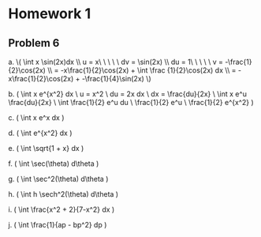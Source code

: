 # Homework 1

## Problem 6

<p>
a. \( \int x \sin(2x)dx \\
  u = x\ \ \ \ \ dv = \sin(2x) \\
  du = 1\ \ \ \ \ v = -\frac{1}{2}\cos(2x) \\
  = -x\frac{1}{2}\cos(2x) + \int \frac
  {1}{2}\cos(2x) dx \\
  = -x\frac{1}{2}\cos(2x) + -\frac{1}{4}\sin(2x)
  \)  
  
b. \( \int x e^{x^2} dx  \\
  u = x^2 \\
  du = 2x dx \\
  dx = \frac{du}{2x} \\
  \int x e^u \frac{du}{2x} \\
  \int \frac{1}{2} e^u du \\
  \frac{1}{2} e^u \\
  \frac{1}{2} e^{x^2}
\)

c. \( \int x e^x dx \)

d. \( \int e^{x^2} dx \)

e. \( \int \sqrt{1 + x} dx \)

f. \( \int \sec(\theta) d\theta \)

g. \( \int \sec^2(\theta) d\theta \)

h. \( \int h \sech^2(\theta) d\theta \)

i. \( \int \frac{x^2 + 2}{7-x^2} dx \)

j. \( \int \frac{1}{ap - bp^2} dp \)
</p>
  
